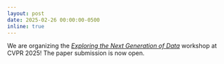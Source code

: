 ```yaml
---
layout: post
date: 2025-02-26 00:00:00-0500
inline: true
---
```



We are organizing the _[Exploring the Next Generation of Data](https://sites.google.com/view/nexd25/)_ workshop at CVPR 2025! The paper submission is now open.
